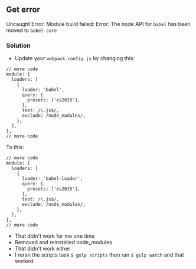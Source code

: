 ## Get error

Uncaught Error: Module build failed: Error: The node API for `babel` has been moved to `babel-core`

### Solution
* Update your `webpack.config.js` by changing this:

```
// more code
module: {
  loaders: [
    {
      loader: 'babel',
      query: {
        presets: ['es2015'],
      },
      test: /\.js$/,
      exclude: /node_modules/,
    },
  ],
},
// more code
```

To this:

```
// more code
module: {
  loaders: [
    {
      loader: 'babel-loader',
      query: {
        presets: ['es2015'],
      },
      test: /\.js$/,
      exclude: /node_modules/,
    },
  ],
},
// more code
```

* That didn't work for me one time
* Removed and reinstalled node_modules
* That didn't work either
* I reran the scripts task `$ gulp scripts` then ran `$ gulp watch` and that worked
